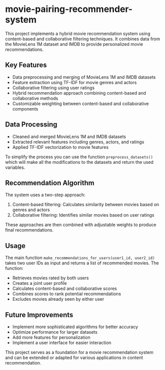 # movie-pairing-recommender-system

This project implements a hybrid movie recommendation system using content-based and collaborative filtering techniques. It combines data from the MovieLens 1M dataset and IMDB to provide personalized movie recommendations.

## Key Features

- Data preprocessing and merging of MovieLens 1M and IMDB datasets
- Feature extraction using TF-IDF for movie genres and actors
- Collaborative filtering using user ratings
- Hybrid recommendation approach combining content-based and collaborative methods
- Customizable weighting between content-based and collaborative components

## Data Processing

- Cleaned and merged MovieLens 1M and IMDB datasets
- Extracted relevant features including genres, actors, and ratings
- Applied TF-IDF vectorization to movie features

To simplify the process you can use the function `preprocess_datasets()` which will make all the modifications to the datasets and return the used variables.

## Recommendation Algorithm

The system uses a two-step approach:

1. Content-based filtering: Calculates similarity between movies based on genres and actors
2. Collaborative filtering: Identifies similar movies based on user ratings

These approaches are then combined with adjustable weights to produce final recommendations.

## Usage

The main function `make_recommendations_for_users(user1_id, user2_id)` takes two user IDs as input and returns a list of recommended movies. The function:

- Retrieves movies rated by both users
- Creates a joint user profile
- Calculates content-based and collaborative scores
- Combines scores to rank potential recommendations
- Excludes movies already seen by either user

## Future Improvements

- Implement more sophisticated algorithms for better accuracy
- Optimize performance for larger datasets
- Add more features for personalization
- Implement a user interface for easier interaction

This project serves as a foundation for a movie recommendation system and can be extended or adapted for various applications in content recommendation.